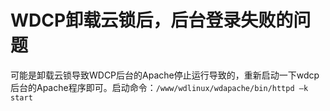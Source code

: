 # WDCP卸载云锁后，后台登录失败的问题

可能是卸载云锁导致WDCP后台的Apache停止运行导致的，重新启动一下wdcp后台的Apache程序即可。启动命令：`/www/wdlinux/wdapache/bin/httpd –k start`

